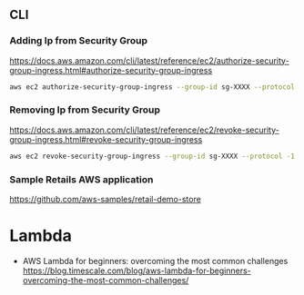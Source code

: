 ## CLI

### Adding Ip from Security Group
https://docs.aws.amazon.com/cli/latest/reference/ec2/authorize-security-group-ingress.html#authorize-security-group-ingress
```bash
aws ec2 authorize-security-group-ingress --group-id sg-XXXX --protocol -1 --cidr X.X.X.X/32 --profile name
```
### Removing Ip from Security Group
https://docs.aws.amazon.com/cli/latest/reference/ec2/revoke-security-group-ingress.html#revoke-security-group-ingress
```bash
aws ec2 revoke-security-group-ingress --group-id sg-XXXX --protocol -1 --cidr X.X.X.X/32 --profile name
```

### Sample Retails AWS application
https://github.com/aws-samples/retail-demo-store

# Lambda
+ AWS Lambda for beginners: overcoming the most common challenges https://blog.timescale.com/blog/aws-lambda-for-beginners-overcoming-the-most-common-challenges/
